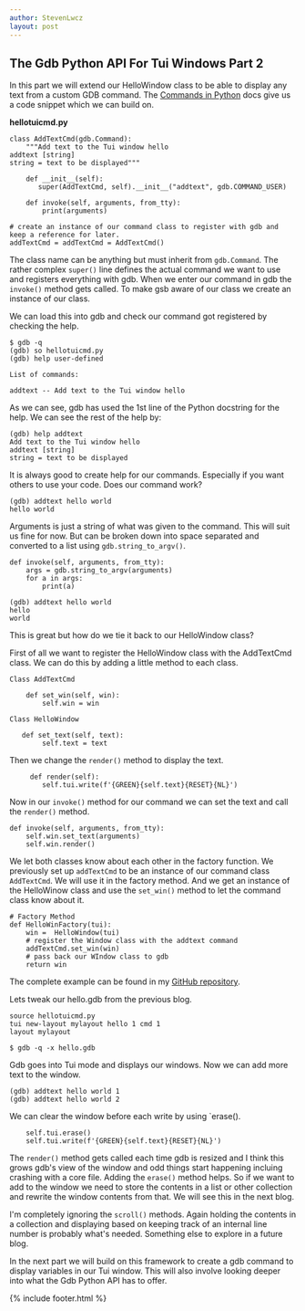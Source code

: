 ```yaml
---
author: StevenLwcz
layout: post
---
```


## The Gdb Python API For Tui Windows Part 2

In this part we will extend our HelloWindow class to be able to display any text from a custom GDB command. 
The [Commands in Python](https://sourceware.org/gdb/onlinedocs/gdb/Commands-In-Python.html#Commands-In-Python) docs give us a code snippet which we can build on.

**hellotuicmd.py**

```
class AddTextCmd(gdb.Command):
    """Add text to the Tui window hello
addtext [string]
string = text to be displayed"""

    def __init__(self):
       super(AddTextCmd, self).__init__("addtext", gdb.COMMAND_USER)

    def invoke(self, arguments, from_tty):
        print(arguments)

# create an instance of our command class to register with gdb and keep a reference for later.
addTextCmd = addTextCmd = AddTextCmd()

```

The class name can be anything but must inherit from `gdb.Command`. The rather complex `super()` line defines the actual command we want to use and registers everything with gdb. When we enter our command in gdb the `invoke()` method gets called. To make gsb aware of our class we create an instance of our class. 

We can load this into gdb and check our command got registered by checking the help.

```
$ gdb -q
(gdb) so hellotuicmd.py
(gdb) help user-defined

List of commands:

addtext -- Add text to the Tui window hello
```

As we can see, gdb has used the 1st line of the Python docstring for the help. We can see the rest of the help by:

```
(gdb) help addtext
Add text to the Tui window hello
addtext [string]
string = text to be displayed
```

 It is always good to create help for our commands. Especially if you want others to use your code. Does our command work?

```
(gdb) addtext hello world
hello world
```

Arguments is just a string of what was given to the command. This will suit us fine for now. But can be broken down into space separated and converted to a list using `gdb.string_to_argv()`.

```
def invoke(self, arguments, from_tty):
    args = gdb.string_to_argv(arguments)
    for a in args:
        print(a)

(gdb) addtext hello world
hello
world
```

This is great but how do we tie it back to our HelloWindow class?

First of all we want to register the HelloWindow class with the AddTextCmd class. We can do this by adding a little method to each class.

```
Class AddTextCmd

    def set_win(self, win):
        self.win = win
```
```
Class HelloWindow

   def set_text(self, text):
        self.text = text
```

Then we change the `render()` method to display the text.

```
     def render(self):
        self.tui.write(f'{GREEN}{self.text}{RESET}{NL}')
```

Now in our `invoke()` method for our command we can set the text and call the `render()` method.

```
def invoke(self, arguments, from_tty):
    self.win.set_text(arguments)
    self.win.render()
```

We let both classes know about each other in the factory function. We previously set up `addTextCmd` to be an instance of our command class `AddTextCmd`. We will use it in the factory method. And  we get an instance of the HelloWinow class and use the `set_win()` method to let the command class know about it.

```
# Factory Method
def HelloWinFactory(tui):
    win =  HelloWindow(tui)
    # register the Window class with the addtext command
    addTextCmd.set_win(win)
    # pass back our WIndow class to gdb
    return win
```

The complete example can be found in my [GitHub repository](https://github.com/StevenLwcz/gdb-python-blog).

Lets tweak our hello.gdb from the previous blog.

```
source hellotuicmd.py
tui new-layout mylayout hello 1 cmd 1
layout mylayout
```

```
$ gdb -q -x hello.gdb
```
Gdb goes into Tui mode and displays our windows. Now we can add more text to the window.

```
(gdb) addtext hello world 1
(gdb) addtext hello world 2
```

We can clear the window before each write by using `erase().

```
    self.tui.erase()
    self.tui.write(f'{GREEN}{self.text}{RESET}{NL}')
````

The `render()` method gets called each time gdb is resized and I think this grows gdb's view of the window and odd things start happening incluing crashing with a core file. Adding the `erase()` method helps. So if we want to add to the window we need to store the contents in a list or other collection and rewrite the window contents from that. We will see this in the next blog.

I'm completely ignoring the `scroll()` methods. Again holding the contents in a collection and displaying based on keeping track of an internal line number is probably what's needed. Something else to explore in a future blog.

In the next part we will build on this framework to create a gdb command to display variables in our Tui window. This will also involve looking deeper into what the Gdb Python API has to offer.

{% include footer.html %}
